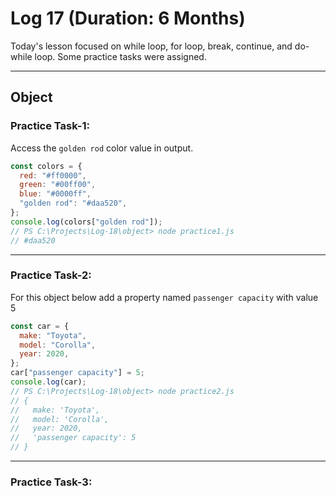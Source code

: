 # Log 17 (Duration: 6 Months)
Today's lesson focused on while loop, for loop, break, continue, and do-while loop. Some practice tasks were assigned.

---

## Object
### Practice Task-1:
Access the `golden rod` color value in output.
```js
const colors = {
  red: "#ff0000",
  green: "#00ff00",
  blue: "#0000ff",
  "golden rod": "#daa520",
};
console.log(colors["golden rod"]);
// PS C:\Projects\Log-18\object> node practice1.js
// #daa520

```
---
### Practice Task-2:
For this object below add a property named `passenger capacity` with value 5
```js
const car = {
  make: "Toyota",
  model: "Corolla",
  year: 2020,
};
car["passenger capacity"] = 5;
console.log(car);
// PS C:\Projects\Log-18\object> node practice2.js                                                  
// {
//   make: 'Toyota',
//   model: 'Corolla',
//   year: 2020,
//   'passenger capacity': 5
// }

```
---
### Practice Task-3:
